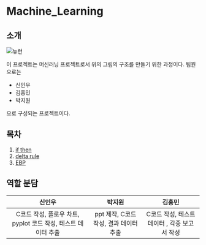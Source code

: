 # Machine_Learning

## 소개     
![뉴런](https://user-images.githubusercontent.com/59462895/125373224-b0d5ea80-e3bf-11eb-9815-716b716b11a9.png)   
   
   이 프로젝트는 머신러닝 프로젝트로서 위의 그림의 구조를 만들기 위한 과정이다. 팀원으로는

   - 신인우
   - 김홍민
   - 박지원   
   
으로 구성되는 프로젝트이다.

## 목차
1. [if then](./if_then_And_Or/)
2. [delta rule](./delta_rule/)
3. [EBP](./EBP/)

## 역할 분담   

|신인우|박지원|김홍민|
|:--:|:--:|:--:|
|C코드 작성, 플로우 차트, pyplot 코드 작성, 테스트 데이터 추출|ppt 제작, C코드 작성, 결과 데이터 추출|C코드 작성, 테스트 데이터 , 각종 보고서 작성|   

